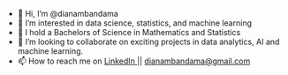 - 👋 Hi, I’m @dianambandama
- 👀 I’m interested in data science, statistics, and machine learning
- 🌱 I hold a Bachelors of Science in Mathematics and Statistics 
- 💞️ I’m looking to collaborate on exciting projects in data analytics, AI and machine learning.
- 📫 How to reach me on [LinkedIn ](https://www.linkedin.com/in/diana-mbandama-38998119a/) || dianambandama@gmail.com

<!---
dianambandama/dianambandama is a ✨ special ✨ repository because its `README.md` (this file) appears on your GitHub profile.
You can click the Preview link to take a look at your changes.
--->
